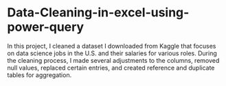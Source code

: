 # Data-Cleaning-in-excel-using-power-query
In this project, I cleaned a dataset I downloaded from Kaggle that focuses on data science jobs in the U.S. and their salaries for various roles. During the cleaning process, I made several adjustments to the columns, removed null values, replaced certain entries, and created reference and duplicate tables for aggregation.
